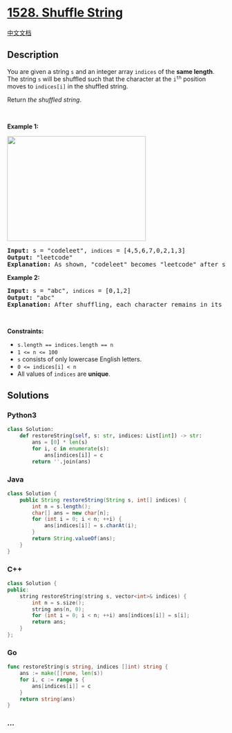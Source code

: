 # [1528. Shuffle String](https://leetcode.com/problems/shuffle-string)

[中文文档](/solution/1500-1599/1528.Shuffle%20String/README.md)

## Description

<p>You are given a string <code>s</code> and an integer array <code>indices</code> of the <strong>same length</strong>. The string <code>s</code> will be shuffled such that the character at the <code>i<sup>th</sup></code> position moves to <code>indices[i]</code> in the shuffled string.</p>

<p>Return <em>the shuffled string</em>.</p>

<p>&nbsp;</p>
<p><strong>Example 1:</strong></p>
<img alt="" src="https://fastly.jsdelivr.net/gh/doocs/leetcode@main/solution/1500-1599/1528.Shuffle%20String/images/q1.jpg" style="width: 321px; height: 243px;" />
<pre>
<strong>Input:</strong> s = &quot;codeleet&quot;, <code>indices</code> = [4,5,6,7,0,2,1,3]
<strong>Output:</strong> &quot;leetcode&quot;
<strong>Explanation:</strong> As shown, &quot;codeleet&quot; becomes &quot;leetcode&quot; after shuffling.
</pre>

<p><strong>Example 2:</strong></p>

<pre>
<strong>Input:</strong> s = &quot;abc&quot;, <code>indices</code> = [0,1,2]
<strong>Output:</strong> &quot;abc&quot;
<strong>Explanation:</strong> After shuffling, each character remains in its position.
</pre>

<p>&nbsp;</p>
<p><strong>Constraints:</strong></p>

<ul>
	<li><code>s.length == indices.length == n</code></li>
	<li><code>1 &lt;= n &lt;= 100</code></li>
	<li><code>s</code> consists of only lowercase English letters.</li>
	<li><code>0 &lt;= indices[i] &lt; n</code></li>
	<li>All values of <code>indices</code> are <strong>unique</strong>.</li>
</ul>

## Solutions

<!-- tabs:start -->

### **Python3**

```python
class Solution:
    def restoreString(self, s: str, indices: List[int]) -> str:
        ans = [0] * len(s)
        for i, c in enumerate(s):
            ans[indices[i]] = c
        return ''.join(ans)
```

### **Java**

```java
class Solution {
    public String restoreString(String s, int[] indices) {
        int n = s.length();
        char[] ans = new char[n];
        for (int i = 0; i < n; ++i) {
            ans[indices[i]] = s.charAt(i);
        }
        return String.valueOf(ans);
    }
}
```

### **C++**

```cpp
class Solution {
public:
    string restoreString(string s, vector<int>& indices) {
        int n = s.size();
        string ans(n, 0);
        for (int i = 0; i < n; ++i) ans[indices[i]] = s[i];
        return ans;
    }
};
```

### **Go**

```go
func restoreString(s string, indices []int) string {
	ans := make([]rune, len(s))
	for i, c := range s {
		ans[indices[i]] = c
	}
	return string(ans)
}
```

### **...**

```

```

<!-- tabs:end -->

